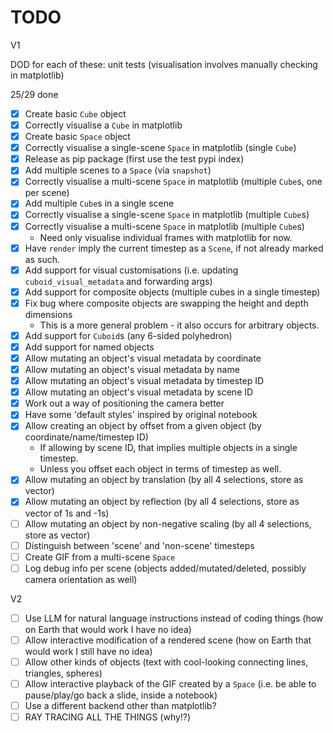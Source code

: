 # TODO

V1

DOD for each of these: unit tests (visualisation involves manually checking in matplotlib)

25/29 done

- [X] Create basic `Cube` object
- [X] Correctly visualise a `Cube` in matplotlib
- [X] Create basic `Space` object
- [X] Correctly visualise a single-scene `Space` in matplotlib (single `Cube`)
- [X] Release as pip package (first use the test pypi index)
- [X] Add multiple scenes to a `Space` (via `snapshot`)
- [X] Correctly visualise a multi-scene `Space` in matplotlib (multiple `Cube`s, one per scene)
- [X] Add multiple `Cube`s in a single scene
- [X] Correctly visualise a single-scene `Space` in matplotlib (multiple `Cube`s)
- [X] Correctly visualise a multi-scene `Space` in matplotlib (multiple `Cube`s)
  - Need only visualise individual frames with matplotlib for now.
- [X] Have `render` imply the current timestep as a `Scene`, if not already marked as such.
- [X] Add support for visual customisations (i.e. updating `cuboid_visual_metadata` and forwarding args)
- [X] Add support for composite objects (multiple cubes in a single timestep)
- [X] Fix bug where composite objects are swapping the height and depth dimensions
  - This is a more general problem - it also occurs for arbitrary objects.
- [X] Add support for `Cuboid`s (any 6-sided polyhedron)
- [X] Add support for named objects
- [X] Allow mutating an object's visual metadata by coordinate
- [X] Allow mutating an object's visual metadata by name
- [X] Allow mutating an object's visual metadata by timestep ID
- [X] Allow mutating an object's visual metadata by scene ID
- [X] Work out a way of positioning the camera better
- [X] Have some 'default styles' inspired by original notebook
- [X] Allow creating an object by offset from a given object (by coordinate/name/timestep ID)
  - If allowing by scene ID, that implies multiple objects in a single timestep.
  - Unless you offset each object in terms of timestep as well.
- [X] Allow mutating an object by translation (by all 4 selections, store as vector)
- [X] Allow mutating an object by reflection (by all 4 selections, store as vector of 1s and -1s)
- [ ] Allow mutating an object by non-negative scaling (by all 4 selections, store as vector)
- [ ] Distinguish between 'scene' and 'non-scene' timesteps
- [ ] Create GIF from a multi-scene `Space`
- [ ] Log debug info per scene (objects added/mutated/deleted, possibly camera orientation as well)

V2

- [ ] Use LLM for natural language instructions instead of coding things (how on Earth that would work I have no idea)
- [ ] Allow interactive modification of a rendered scene (how on Earth that would work I still have no idea)
- [ ] Allow other kinds of objects (text with cool-looking connecting lines, triangles, spheres)
- [ ] Allow interactive playback of the GIF created by a `Space` (i.e. be able to pause/play/go back a slide, inside a notebook)
- [ ] Use a different backend other than matplotlib?
- [ ] RAY TRACING ALL THE THINGS (why!?)